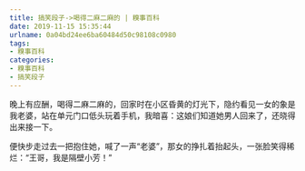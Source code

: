 ```yaml
---
title: 搞笑段子->喝得二麻二麻的 | 糗事百科
date: 2019-11-15 15:35:44
urlname: 0a04bd24ee6ba60484d50c98108c0980
tags: 
- 糗事百科
categories:
- 糗事百科
- 搞笑段子
---
```

晚上有应酬，喝得二麻二麻的，回家时在小区昏黄的灯光下，隐约看见一女的象是我老婆，站在单元门口低头玩着手机，我暗喜：这娘们知道她男人回来了，还晓得出来接一下。

便快步走过去一把抱住她，喊了一声“老婆”，那女的挣扎着抬起头，一张脸笑得稀烂：“王哥，我是隔壁小芳！”


